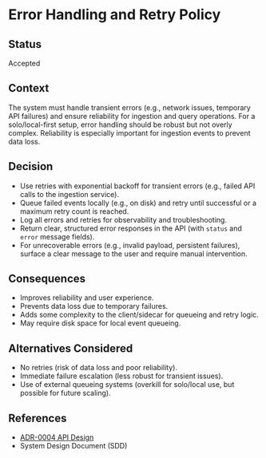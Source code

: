 # Error Handling and Retry Policy

## Status
Accepted

## Context
The system must handle transient errors (e.g., network issues, temporary API failures) and ensure reliability for ingestion and query operations. For a solo/local-first setup, error handling should be robust but not overly complex. Reliability is especially important for ingestion events to prevent data loss.

## Decision
- Use retries with exponential backoff for transient errors (e.g., failed API calls to the ingestion service).
- Queue failed events locally (e.g., on disk) and retry until successful or a maximum retry count is reached.
- Log all errors and retries for observability and troubleshooting.
- Return clear, structured error responses in the API (with `status` and `error` message fields).
- For unrecoverable errors (e.g., invalid payload, persistent failures), surface a clear message to the user and require manual intervention.

## Consequences
- Improves reliability and user experience.
- Prevents data loss due to temporary failures.
- Adds some complexity to the client/sidecar for queueing and retry logic.
- May require disk space for local event queueing.

## Alternatives Considered
- No retries (risk of data loss and poor reliability).
- Immediate failure escalation (less robust for transient issues).
- Use of external queueing systems (overkill for solo/local use, but possible for future scaling).

## References
- [ADR-0004 API Design](./0004-api-design.md)
- System Design Document (SDD)

